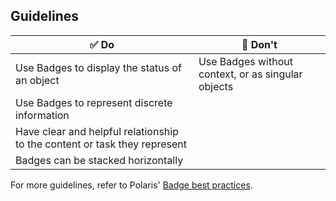 ## Guidelines

| ✅ Do                                                                     | 🛑 Don't                                           |
| ------------------------------------------------------------------------- | -------------------------------------------------- |
| Use Badges to display the status of an object                             | Use Badges without context, or as singular objects |
| Use Badges to represent discrete information                              |                                                    |
| Have clear and helpful relationship to the content or task they represent |                                                    |
| Badges can be stacked horizontally                                        |                                                    |

For more guidelines, refer to Polaris' [Badge best practices](https://polaris.shopify.com/components/images-and-icons/badge#section-best-practices).